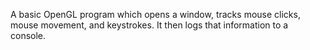 A basic OpenGL program which opens a window, tracks mouse clicks, mouse movement, and keystrokes. It then logs that information to a console.
